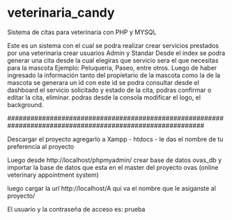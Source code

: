 # veterinaria_candy
Sistema de citas para veterinaria con PHP y MYSQL

Este es un sistema con el cual se podra realizar crear servicios prestados por una veterinaria 
crear usuarios Admin y Standar 
Desde el index se podra generar una cita desde la cual elegiras que servicio sera el que necesitas
para la mascota
Ejemplo: Peluqueria, Paseo, entre otros.
Luego de haber ingresado la información tanto del propietario de la mascota como la de la mascota se generara un id
con este id se podra consultar desde el dashboard el servicio solicitado y estado de la cita, podras confirmar o editar la cita, eliminar.
podras desde la consola modificar el logo, el background.

###########################################################################################################

Descargar el proyecto agregarlo a Xampp - htdocs - le das el nombre de tu preferencia al proyecto

Luego desde http://localhost/phpmyadmin/ crear base de datos ovas_db y importar la base de datos que esta en el master del proyecto
ovas (online veterinary appointment system)

luego cargar la url http://localhost/A qui va el nombre que le asiganste al proyecto/


El usuario y la contraseña de acceso es: 
prueba
